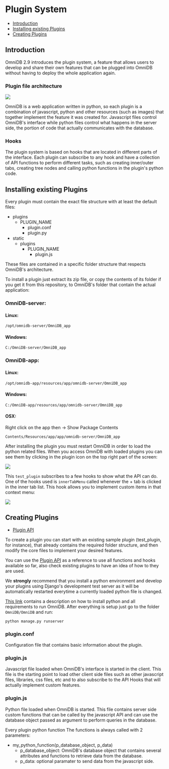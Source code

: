 # Plugin System

- [Introduction](#introduction)
- [Installing existing Plugins](#installing-existing-plugins)
- [Creating Plugins](#creating-plugins)

## Introduction

OmniDB 2.9 introduces the plugin system, a feature that allows users to develop and
share their own features that can be plugged into OmniDB without having to deploy
the whole application again.

### Plugin file architecture

![](https://omnidb.org/images/screenshots/plugins/plugin_files.png)

OmniDB is a web application written in python, so each plugin is a combination of
javascript, python and other resources (such as images) that together implement
the feature it was created for. Javascript files control OmniDB's interface while
python files control what happens in the server side, the portion of code that
actually communicates with the database.

### Hooks

The plugin system is based on hooks that are located in different parts of the
interface. Each plugin can subscribe to any hook and have a collection of API
functions to perform different tasks, such as creating inner/outer tabs, creating
tree nodes and calling python functions in the plugin's python code.

## Installing existing Plugins

Every plugin must contain the exact file structure with at least the default files:

- plugins
  - PLUGIN_NAME
    - plugin.conf
    - plugin.py
- static
  - plugins
    - PLUGIN_NAME
      - plugin.js

These files are contained in a specific folder structure that respects OmniDB's
architecture.

To install a plugin just extract its zip file, or copy the contents of its folder if you get it from this repository, to OmniDB's folder that contain the actual application:

### OmniDB-server:

#### Linux:

```/opt/omnidb-server/OmniDB_app```

#### Windows:

```C:/OmniDB-server/OmniDB_app```

### OmniDB-app:

#### Linux:

```/opt/omnidb-app/resources/app/omnidb-server/OmniDB_app```

#### Windows:

```C:/OmniDB-app/resources/app/omnidb-server/OmniDB_app```

#### OSX:

Right click on the app then -> Show Package Contents

```Contents/Resources/app/app/omnidb-server/OmniDB_app```

After installing the plugin you must restart OmniDB in order to load the python
related files. When you access OmniDB with loaded plugins you can see them by
clicking in the plugin icon on the top right part of the screen:

![](https://omnidb.org/images/screenshots/plugins/plugin_list.png)

This ```test_plugin``` subscribes to a few hooks to show what the API can do. One
of the hooks used is ```innerTabMenu``` called whenever the + tab is clicked in
the inner tab list. This hook allows you to implement custom items in that context
menu:

![](https://omnidb.org/images/screenshots/plugins/inner_test.png)

## Creating Plugins

- [Plugin API](https://github.com/OmniDB/plugins/blob/master/API.md)

To create a plugin you can start with an existing sample plugin (test_plugin,
for instance), that already contains the required folder structure, and then modify
the core files to implement your desired features.

You can use the [Plugin API](https://github.com/OmniDB/plugins/blob/master/API.md)
as a reference to use all functions and hooks available so far, also check existing
plugins to have an idea of how to they are used.

We **strongly** recommend that you install a python environment and develop your plugins
using Django's development test server as it will be automatically restarted everytime
a currently loaded python file is changed.

[This link](https://github.com/OmniDB/OmniDB#12--from-source) contains a description on
how to install python and all requirements to run OmniDB. After everything is setup
just go to the folder ```OmniDB/OmniDB``` and run:

```
python manage.py runserver
```

### plugin.conf

Configuration file that contains basic information about the plugin.

### plugin.js

Javascript file loaded when OmniDB's interface is started in the client. This file
is the starting point to load other client side files such as other javascript files,
libraries, css files, etc and to also subscribe to the API Hooks that will actually
implement custom features.

### plugin.js

Python file loaded when OmniDB is started. This file contains server side custom
functions that can be called by the javascript API and can use the database object
passed as argument to perform queries in the database.

Every plugin python function The functions is always called with 2 parameters:

- my_python_function(p_database_object, p_data)
  - p_database_object: OmniDB's database object that contains several attributes
  and functions to retrieve data from the database.
  - p_data: optional paramater to send data from the javascript side.
